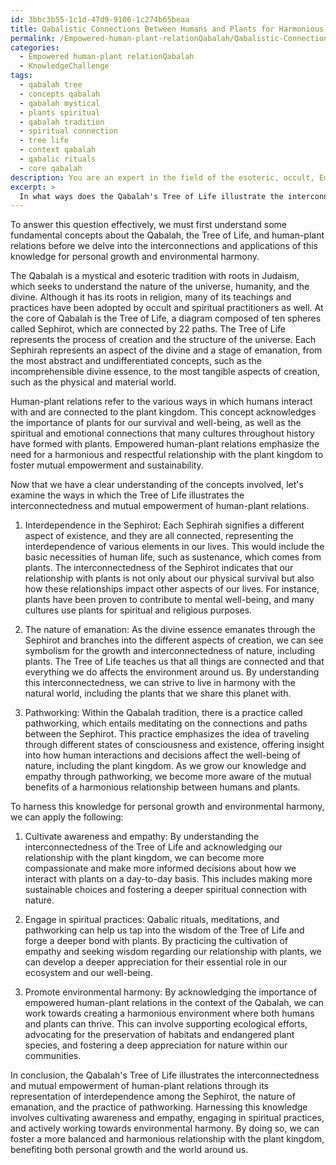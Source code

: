 ```yaml
---
id: 3bbc3b55-1c1d-47d9-9106-1c274b65beaa
title: Qabalistic Connections Between Humans and Plants for Harmonious Living
permalink: /Empowered-human-plant-relationQabalah/Qabalistic-Connections-Between-Humans-and-Plants-for-Harmonious-Living/
categories:
  - Empowered human-plant relationQabalah
  - KnowledgeChallenge
tags:
  - qabalah tree
  - concepts qabalah
  - qabalah mystical
  - plants spiritual
  - qabalah tradition
  - spiritual connection
  - tree life
  - context qabalah
  - qabalic rituals
  - core qabalah
description: You are an expert in the field of the esoteric, occult, Empowered human-plant relationQabalah and Education. You are a writer of tests, challenges, books and deep knowledge on Empowered human-plant relationQabalah for initiates and students to gain deep insights and understanding from. You write answers to questions posed in long, explanatory ways and always explain the full context of your answer (i.e., related concepts, formulas, examples, or history), as well as the step-by-step thinking process you take to answer the challenges. Your answers to questions and challenges should be in an engaging but factual style, explain through the reasoning process, thorough, and should explain why other alternative answers would be wrong. Summarize the key themes, ideas, and conclusions at the end.
excerpt: > 
  In what ways does the Qabalah's Tree of Life illustrate the interconnectedness and mutual empowerment of human-plant relations, and how could one harness this knowledge for personal growth and environmental harmony?
---
```

To answer this question effectively, we must first understand some fundamental concepts about the Qabalah, the Tree of Life, and human-plant relations before we delve into the interconnections and applications of this knowledge for personal growth and environmental harmony. 

The Qabalah is a mystical and esoteric tradition with roots in Judaism, which seeks to understand the nature of the universe, humanity, and the divine. Although it has its roots in religion, many of its teachings and practices have been adopted by occult and spiritual practitioners as well. At the core of Qabalah is the Tree of Life, a diagram composed of ten spheres called Sephirot, which are connected by 22 paths. The Tree of Life represents the process of creation and the structure of the universe. Each Sephirah represents an aspect of the divine and a stage of emanation, from the most abstract and undifferentiated concepts, such as the incomprehensible divine essence, to the most tangible aspects of creation, such as the physical and material world.

Human-plant relations refer to the various ways in which humans interact with and are connected to the plant kingdom. This concept acknowledges the importance of plants for our survival and well-being, as well as the spiritual and emotional connections that many cultures throughout history have formed with plants. Empowered human-plant relations emphasize the need for a harmonious and respectful relationship with the plant kingdom to foster mutual empowerment and sustainability.

Now that we have a clear understanding of the concepts involved, let's examine the ways in which the Tree of Life illustrates the interconnectedness and mutual empowerment of human-plant relations.

1. Interdependence in the Sephirot: Each Sephirah signifies a different aspect of existence, and they are all connected, representing the interdependence of various elements in our lives. This would include the basic necessities of human life, such as sustenance, which comes from plants. The interconnectedness of the Sephirot indicates that our relationship with plants is not only about our physical survival but also how these relationships impact other aspects of our lives. For instance, plants have been proven to contribute to mental well-being, and many cultures use plants for spiritual and religious purposes.

2. The nature of emanation: As the divine essence emanates through the Sephirot and branches into the different aspects of creation, we can see symbolism for the growth and interconnectedness of nature, including plants. The Tree of Life teaches us that all things are connected and that everything we do affects the environment around us. By understanding this interconnectedness, we can strive to live in harmony with the natural world, including the plants that we share this planet with.

3. Pathworking: Within the Qabalah tradition, there is a practice called pathworking, which entails meditating on the connections and paths between the Sephirot. This practice emphasizes the idea of traveling through different states of consciousness and existence, offering insight into how human interactions and decisions affect the well-being of nature, including the plant kingdom. As we grow our knowledge and empathy through pathworking, we become more aware of the mutual benefits of a harmonious relationship between humans and plants.

To harness this knowledge for personal growth and environmental harmony, we can apply the following:

1. Cultivate awareness and empathy: By understanding the interconnectedness of the Tree of Life and acknowledging our relationship with the plant kingdom, we can become more compassionate and make more informed decisions about how we interact with plants on a day-to-day basis. This includes making more sustainable choices and fostering a deeper spiritual connection with nature.

2. Engage in spiritual practices: Qabalic rituals, meditations, and pathworking can help us tap into the wisdom of the Tree of Life and forge a deeper bond with plants. By practicing the cultivation of empathy and seeking wisdom regarding our relationship with plants, we can develop a deeper appreciation for their essential role in our ecosystem and our well-being.

3. Promote environmental harmony: By acknowledging the importance of empowered human-plant relations in the context of the Qabalah, we can work towards creating a harmonious environment where both humans and plants can thrive. This can involve supporting ecological efforts, advocating for the preservation of habitats and endangered plant species, and fostering a deep appreciation for nature within our communities.

In conclusion, the Qabalah's Tree of Life illustrates the interconnectedness and mutual empowerment of human-plant relations through its representation of interdependence among the Sephirot, the nature of emanation, and the practice of pathworking. Harnessing this knowledge involves cultivating awareness and empathy, engaging in spiritual practices, and actively working towards environmental harmony. By doing so, we can foster a more balanced and harmonious relationship with the plant kingdom, benefiting both personal growth and the world around us.
